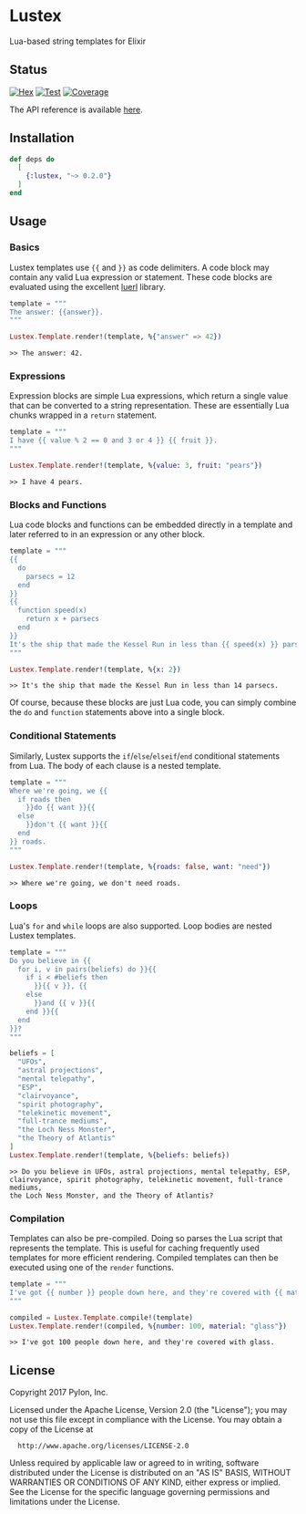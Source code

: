# Lustex

Lua-based string templates for Elixir

## Status
[![Hex](http://img.shields.io/hexpm/v/lustex.svg?style=flat)](https://hex.pm/packages/lustex)
[![Test](http://circleci-badges-max.herokuapp.com/img/pylon/lustex?token=:circle-ci-token)](https://circleci.com/gh/pylon/lustex)
[![Coverage](https://coveralls.io/repos/github/pylon/lustex/badge.svg)](https://coveralls.io/github/pylon/lustex)

The API reference is available [here](https://hexdocs.pm/lustex/).

## Installation

```elixir
def deps do
  [
    {:lustex, "~> 0.2.0"}
  ]
end
```

## Usage

### Basics
Lustex templates use `{{` and `}}` as code delimiters. A code block may
contain any valid Lua expression or statement. These code blocks are
evaluated using the excellent [luerl](https://github.com/rvirding/luerl)
library.

```elixir
template = """
The answer: {{answer}}.
"""

Lustex.Template.render!(template, %{"answer" => 42})
```

```
>> The answer: 42.
```

### Expressions
Expression blocks are simple Lua expressions, which return a single value that
can be converted to a string representation. These are essentially Lua chunks
wrapped in a `return` statement.

```elixir
template = """
I have {{ value % 2 == 0 and 3 or 4 }} {{ fruit }}.
"""

Lustex.Template.render!(template, %{value: 3, fruit: "pears"})
```

```
>> I have 4 pears.
```

### Blocks and Functions
Lua code blocks and functions can be embedded directly in a template and
later referred to in an expression or any other block.

```elixir
template = """
{{
  do
    parsecs = 12
  end
}}
{{
  function speed(x)
    return x + parsecs
  end
}}
It's the ship that made the Kessel Run in less than {{ speed(x) }} parsecs.
"""

Lustex.Template.render!(template, %{x: 2})
```

```
>> It's the ship that made the Kessel Run in less than 14 parsecs.
```

Of course, because these blocks are just Lua code, you can simply combine
the `do` and `function` statements above into a single block.

### Conditional Statements
Similarly, Lustex supports the `if`/`else`/`elseif`/`end` conditional
statements from Lua. The body of each clause is a nested template.

```elixir
template = """
Where we're going, we {{
  if roads then
    }}do {{ want }}{{
  else
    }}don't {{ want }}{{
  end
}} roads.
"""

Lustex.Template.render!(template, %{roads: false, want: "need"})
```

```
>> Where we're going, we don't need roads.
```

### Loops
Lua's `for` and `while` loops are also supported. Loop bodies are nested
Lustex templates.

```elixir
template = """
Do you believe in {{
  for i, v in pairs(beliefs) do }}{{
    if i < #beliefs then
      }}{{ v }}, {{
    else
      }}and {{ v }}{{
    end }}{{
  end
}}?
"""

beliefs = [
  "UFOs",
  "astral projections",
  "mental telepathy",
  "ESP",
  "clairvoyance",
  "spirit photography",
  "telekinetic movement",
  "full-trance mediums",
  "the Loch Ness Monster",
  "the Theory of Atlantis"
]
Lustex.Template.render!(template, %{beliefs: beliefs})
```

```
>> Do you believe in UFOs, astral projections, mental telepathy, ESP,
clairvoyance, spirit photography, telekinetic movement, full-trance mediums,
the Loch Ness Monster, and the Theory of Atlantis?
```

### Compilation
Templates can also be pre-compiled. Doing so parses the Lua script that
represents the template. This is useful for caching frequently used templates
for more efficient rendering. Compiled templates can then be executed using
one of the `render` functions.

```elixir
template = """
I've got {{ number }} people down here, and they're covered with {{ material }}.
"""

compiled = Lustex.Template.compile!(template)
Lustex.Template.render!(compiled, %{number: 100, material: "glass"})
```

```
>> I've got 100 people down here, and they're covered with glass.
```


## License

Copyright 2017 Pylon, Inc.

  Licensed under the Apache License, Version 2.0 (the "License");
  you may not use this file except in compliance with the License.
  You may obtain a copy of the License at

      http://www.apache.org/licenses/LICENSE-2.0

  Unless required by applicable law or agreed to in writing, software
  distributed under the License is distributed on an "AS IS" BASIS,
  WITHOUT WARRANTIES OR CONDITIONS OF ANY KIND, either express or implied.
  See the License for the specific language governing permissions and
  limitations under the License.
